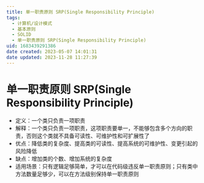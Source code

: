 ```yaml
---
title: 单一职责原则 SRP(Single Responsibility Principle)
tags: 
  - 计算机/设计模式
  - 基本原则
  - SOLID
  - 单一职责原则 SRP(Single Responsibility Principle)
uid: 1683439291386
date created: 2023-05-07 14:01:31
date updated: 2023-11-28 11:27:39
---
```


# 单一职责原则 SRP(Single Responsibility Principle)

- 定义：一个类只负责一项职责
- 解释：一个类只负责一项职责，这项职责要单一，不能够包含多个方向的职责，否则这个类就不具备可读性、可维护性和可扩展性了
- 优点：降低类的复杂度、提高类的可读性、提高系统的可维护性、变更引起的风险降低
- 缺点：增加类的个数、增加系统的复杂度
- 适用场景：只有逻辑足够简单，才可以在代码级违反单一职责原则；只有类中方法数量足够少，可以在方法级别保持单一职责原则

